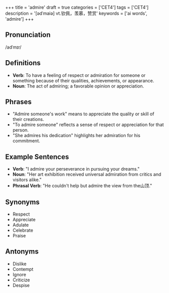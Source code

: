 +++
title = 'admire'
draft = true
categories = ['CET4']
tags = ['CET4']
description = '[ədˈmaiə] vt.钦佩，羡慕，赞赏'
keywords = ['ai words', 'admire']
+++

## Pronunciation
/adˈmɪr/

## Definitions
- **Verb**: To have a feeling of respect or admiration for someone or something because of their qualities, achievements, or appearance. 
- **Noun**: The act of admiring; a favorable opinion or appreciation. 

## Phrases
- "Admire someone's work" means to appreciate the quality or skill of their creations.
- "To admire someone" reflects a sense of respect or appreciation for that person.
- "She admires his dedication" highlights her admiration for his commitment.

## Example Sentences
- **Verb**: "I admire your perseverance in pursuing your dreams."
- **Noun**: "Her art exhibition received universal admiration from critics and visitors alike."
- **Phrasal Verb**: "He couldn't help but admire the view from the山顶."

## Synonyms
- Respect
- Appreciate
- Adulate
- Celebrate
- Praise

## Antonyms
- Dislike
- Contempt
- Ignore
- Criticize
- Despise
